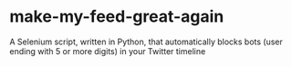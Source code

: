 # make-my-feed-great-again
A Selenium script, written in Python, that automatically blocks bots (user ending with 5 or more digits) in your Twitter timeline
